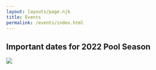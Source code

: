 ```yaml
---
layout: layouts/page.njk
title: Events
permalink: /events/index.html
---
```

## Important dates for 2022 Pool Season

![](/images/bsc-events.jpg)